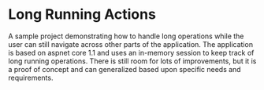 # Long Running Actions
A sample project demonstrating how to handle long operations while the user can still navigate across other parts of the application. The application is based on aspnet core 1.1 and uses an in-memory session to keep track of long running operations. There is still room for lots of improvements, but it is a proof of concept and can generalized based upon specific needs and requirements.
